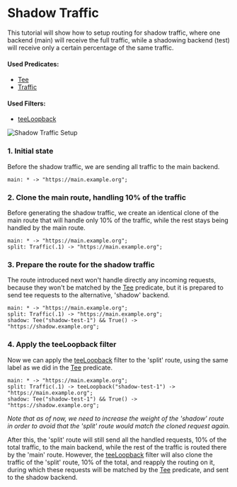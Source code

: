 # Shadow Traffic

This tutorial will show how to setup routing for shadow traffic, where one backend (main) will receive the full
traffic, while a shadowing backend (test) will receive only a certain percentage of the same traffic.

#### Used Predicates:

* [Tee](../reference/predicates.md#tee)
* [Traffic](../reference/predicates.md#traffic)

#### Used Filters:

* [teeLoopback](../reference/filters.md#teeloopback)

![Shadow Traffic Setup](../img/shadow-traffic.png)

### 1. Initial state

Before the shadow traffic, we are sending all traffic to the main backend.

```
main: * -> "https://main.example.org";
```

### 2. Clone the main route, handling 10% of the traffic

Before generating the shadow traffic, we create an identical clone of the main route that will handle only 10%
of the traffic, while the rest stays being handled by the main route.

```
main: * -> "https://main.example.org";
split: Traffic(.1) -> "https://main.example.org";
```

### 3. Prepare the route for the shadow traffic

The route introduced next won't handle directly any incoming requests, because they won't be matched by the
[Tee](../reference/predicates.md#tee) predicate, but it is prepared to send tee requests to the alternative,
'shadow' backend.

```
main: * -> "https://main.example.org";
split: Traffic(.1) -> "https://main.example.org";
shadow: Tee("shadow-test-1") && True() -> "https://shadow.example.org";
```

### 4. Apply the teeLoopback filter

Now we can apply the [teeLoopback](../reference/filters.md#teeloopback) filter to the 'split' route, using the
same label as we did in the [Tee](../reference/predicates.md#tee) predicate.

```
main: * -> "https://main.example.org";
split: Traffic(.1) -> teeLoopback("shadow-test-1") -> "https://main.example.org";
shadow: Tee("shadow-test-1") && True() -> "https://shadow.example.org";
```

*Note that as of now, we need to increase the weight of the 'shadow' route in order to avoid that the 'split'
route would match the cloned request again.*

After this, the 'split' route will still send all the handled requests, 10% of the total traffic, to the main
backend, while the rest of the traffic is routed there by the 'main' route. However, the
[teeLoopback](../reference/filters.md#teeloopback) filter will also clone the traffic of the 'split' route, 10% of
the total, and reapply the routing on it, during which these requests will be matched by the
[Tee](../reference/predicates.md#tee) predicate, and sent to the shadow backend.
